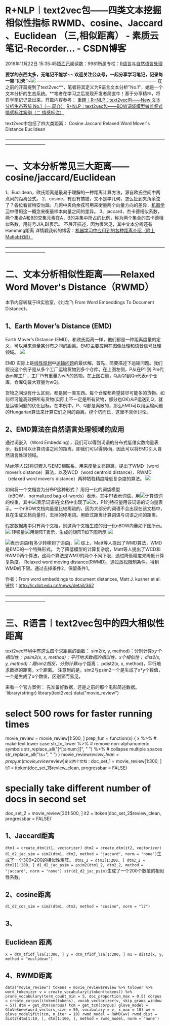 
# R+NLP︱text2vec包——四类文本挖掘相似性指标 RWMD、cosine、Jaccard 、Euclidean （三,相似距离） - 素质云笔记-Recorder... - CSDN博客

2016年11月22日 15:35:45[悟乙己](https://me.csdn.net/sinat_26917383)阅读数：9981所属专栏：[R语言与自然语言处理](https://blog.csdn.net/column/details/13670.html)



**要学的东西太多，无笔记不能学~~ 欢迎关注公众号，一起分享学习笔记，记录每一颗“贝壳”~**![](https://img-blog.csdn.net/20161213101203247)
———————————————————————————
在之前的开篇提到了text2vec**，笔者将其定义为R语言文本分析"No.1"，她是一个文本分析的生态系统。**笔者在学习之后发现开发者简直牛！基于分享精神，将自学笔记记录出来。开篇内容参考：
[重磅︱R+NLP：text2vec包——New 文本分析生态系统 No.1（一,简介）](http://blog.csdn.net/sinat_26917383/article/details/53161863)
[R+NLP︱text2vec包——BOW词袋模型做监督式情感标注案例（二,情感标注）](http://blog.csdn.net/sinat_26917383/article/details/53260117)

text2vec中包括了四大类距离：
Cosine
Jaccard
Relaxed Word Mover's Distance
Euclidean

—————————————————————————————————————————————


# 一、文本分析常见三大距离——cosine/jaccard/Euclidean

1、Euclidean，欧氏距离是最易于理解的一种距离计算方法，源自欧氏空间中两点间的距离公式。
2、cosine，有没有搞错，又不是学几何，怎么扯到夹角余弦了？各位看官稍安勿躁。几何中夹角余弦可用来衡量两个向量方向的差异，[机器学习](http://lib.csdn.net/base/2)中借用这一概念来衡量样本向量之间的差异。
3、jaccard，杰卡德相似系数，两个集合A和B的交集元素在A，B的并集中所占的比例，称为两个集合的杰卡德相似系数，用符号J(A,B)表示。
不展开描述，因为很常见，其中文本分析还有Hamming距离
详情戳我转的博客：[机器学习中应用到的各种距离介绍（附上Matlab代码）](http://blog.csdn.net/sinat_26917383/article/details/52101425)

—————————————————————————————————————————————


# 二、文本分析相似性距离——Relaxed Word Mover's Distance（RWMD）

本节内容转载于IR实验室，《刘龙飞 From Word Embeddings To Document Distance》。


## 1、Earth Mover’s Distance (EMD)

Earth Mover’s Distance (EMD)，和欧氏距离一样，他们都是一种距离度量的定义，可以用来测量某分布之间的距离。EMD主要应用在图像处理和语音信号处理领域。
![](https://img-blog.csdn.net/20161122151611241?watermark/2/text/aHR0cDovL2Jsb2cuY3Nkbi5uZXQv/font/5a6L5L2T/fontsize/400/fill/I0JBQkFCMA==/dissolve/70/gravity/Center)

EMD 实际上是[线性规划](http://zh.wikipedia.org/zh/%E7%BA%BF%E6%80%A7%E8%A7%84%E5%88%92)中[运输问题](http://en.wikipedia.org/wiki/Transportation_problem)的最优解。首先，简要描述下运输问题。我们假设这个例子是从多个工厂运输货物到多个仓库。在上图左侧，P从在P1 到 Pm代表m座工厂，工厂Pi有重量为wPi的货物。在上图右侧，Q从Q1到Qn代表n个仓库，仓库Qj最大容量为wQj。

货物之间没有什么区别，都是同一类东西。每个仓库都希望装尽可能多的货物。如何尽可能高效把所有货物(实际上不一定是所有货物，部分也OK)从P运送到Q，就是运输问题的优化目标。在本例中，P、Q都是离散的，那么EMD可以用运输问题的Hungarian算法来计算它们之间的距离。挖个坑而已，这里不具体讨论。



## 2、EMD算法在自然语言处理领域的应用

通过词嵌入（Word Embedding），我们可以得到词语的分布式低维实数向量表示，我们可以计算词语之间的距离，即我们可以得到dij，因此可以将EMD引入自然语言处理领域。

Matt等人[2]将词嵌入与EMD相联系，用来度量文档距离。提出了WMD（word mover’s distance）算法，以及WCD（word centroid distance）、RWMD（relaxed word mover’s distance）两种牺牲精度降低复杂度的算法。
![](https://img-blog.csdn.net/20161122151708556?watermark/2/text/aHR0cDovL2Jsb2cuY3Nkbi5uZXQv/font/5a6L5L2T/fontsize/400/fill/I0JBQkFCMA==/dissolve/70/gravity/Center)

如何将一个文档变为分布P这种形式？
用归一化的词袋模型（nBOW， normalized bag-of-words）表示。其中P1表示词语，用![](http://ir.dlut.edu.cn/Uploads/ue/image/20160103/6358741242817189956834129.png)计算该词的权重，其中![](http://ir.dlut.edu.cn/Uploads/ue/image/20160103/6358741242842149993291086.png)表示词语i在文档中出现了![](http://ir.dlut.edu.cn/Uploads/ue/image/20160103/6358741242842149993291086.png)次，P1的特征量用该词语的词向量表示。一个nBOW文档向量是比较稀疏的，因为大部分的词语不会出现在该文档中，且在生成文档向量时，去掉的停用词。用欧式距离计算词语与词语之间的距离。

假定数据集中只有两个文档，则这两个文档生成的归一化nBOW向量如下图所示。
![](https://img-blog.csdn.net/20161122151757961?watermark/2/text/aHR0cDovL2Jsb2cuY3Nkbi5uZXQv/font/5a6L5L2T/fontsize/400/fill/I0JBQkFCMA==/dissolve/70/gravity/Center)
转移量![](http://ir.dlut.edu.cn/Uploads/ue/image/20160103/6358741260155060407742896.png)用矩阵T表示，生成的矩阵T如下图所示
![](https://img-blog.csdn.net/20161122151824135?watermark/2/text/aHR0cDovL2Jsb2cuY3Nkbi5uZXQv/font/5a6L5L2T/fontsize/400/fill/I0JBQkFCMA==/dissolve/70/gravity/Center)

![](http://ir.dlut.edu.cn/Uploads/ue/image/20160103/6358741260237740558154509.png)表示词语i有多少转移到了词语j，![](http://ir.dlut.edu.cn/Uploads/ue/image/20160103/6358741260259580597152976.png)
综上，Matt等人提出了WMD算法，WMD是EMD的一个特殊形式。
为了降低模型的计算复杂度，Matt等人提出了WCD和RWMD两个算法，这两个算法是WMD的两个不同下限，通过降低精度来降低计算复杂度。
Relaxed word moving distance(RWMD)，通过放松限制条件，得到WMD的下限。通过去掉条件2，保留条件1。

作者：From word embeddings to document distances, Matt J. kusner et al.
链接：http://ir.dlut.edu.cn/news/detail/362

—————————————————————————————————————————————


# 三、R语言︱text2vec包中的四大相似性距离

text2vec环境中有这么四个求距离的函数：
sim2(x, y, method)：分别计算x*y个相似性；
psim2(x, x, method)：平行地求数据的相似性，x个相似性；
dist2(x, y, method)：跟sim2相反，分别计算x*y个距离；
pdist2(x, x, method)，平行地求数据的距离，x个距离。
注意到的是，sim2与psim2一个是生成了x*y个数值，一个是生成了x个数值，区别显而易见。

来看一个官方案例：
先准备好数据，还是之前的那个电影简述数据。
`library(stringr)
library(text2vec)
data("movie_review")
# select 500 rows for faster running times
movie_review = movie_review[1:500, ]
prep_fun = function(x) {
  x %>% 
    # make text lower case
    str_to_lower %>% 
    # remove non-alphanumeric symbols
    str_replace_all("[^[:alnum:]]", " ") %>% 
    # collapse multiple spaces
    str_replace_all("\\s+", " ")
}
movie_review$review_clean = prep_fun(movie_review$review)`
定义两个文档：
`doc_set_1 = movie_review[1:300, ]
it1 = itoken(doc_set_1$review_clean, progressbar = FALSE)
# specially take different number of docs in second set
doc_set_2 = movie_review[301:500, ]
it2 = itoken(doc_set_2$review_clean, progressbar = FALSE)`

## 1、Jaccard距离


`dtm1 = create_dtm(it1, vectorizer)
dtm2 = create_dtm(it2, vectorizer)
d1_d2_jac_sim = sim2(dtm1, dtm2, method = "jaccard", norm = "none")`生成了一个300*200的相似性矩阵。
`dtm1_2 = dtm1[1:200, ]
dtm2_2 = dtm2[1:200, ]
d1_d2_jac_psim = psim2(dtm1_2, dtm2_2, method = "jaccard", norm = "none")
str(d1_d2_jac_psim)`生成了一个200个数值的相似性系数。


## 2、cosine距离

`d1_d2_cos_sim = sim2(dtm1, dtm2, method = "cosine", norm = "l2")`

## 3、
## Euclidean 距离
`x = dtm_tfidf_lsa[1:300, ]
y = dtm_tfidf_lsa[1:200, ]
m1 = dist2(x, y, method = "euclidean")`


## 4、RWMD距离

`data("movie_review")
tokens = movie_review$review %>%
  tolower %>%
  word_tokenizer
v = create_vocabulary(itoken(tokens)) %>%
  prune_vocabulary(term_count_min = 5, doc_proportion_max = 0.5)
corpus = create_corpus(itoken(tokens), vocab_vectorizer(v, skip_grams_window = 5))
dtm = get_dtm(corpus)
tcm = get_tcm(corpus)
glove_model = GloVe$new(word_vectors_size = 50, vocabulary = v, x_max = 10)
wv = glove_model$fit(tcm, n_iter = 10)
rwmd_model = RWMD(wv)
rwmd_dist = dist2(dtm[1:10, ], dtm[1:100, ], method = rwmd_model, norm = 'none')`





